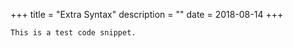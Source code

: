 +++
title = "Extra Syntax"
description = ""
date = 2018-08-14
+++

```test-syntax
This is a test code snippet.
```
